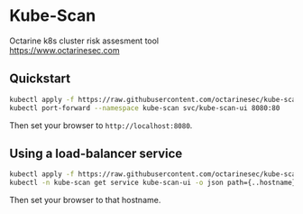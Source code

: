 # Kube-Scan
Octarine k8s cluster risk assesment tool  
https://www.octarinesec.com

## Quickstart
```bash
kubectl apply -f https://raw.githubusercontent.com/octarinesec/kube-scan/master/kube-scan.yaml
kubectl port-forward --namespace kube-scan svc/kube-scan-ui 8080:80
```

Then set your browser to `http://localhost:8080`.

## Using a load-balancer service
```bash
kubectl apply -f https://raw.githubusercontent.com/octarinesec/kube-scan/master/kube-scan-lb.yaml
kubectl -n kube-scan get service kube-scan-ui -o json path={..hostname}
```

Then set your browser to that hostname.
